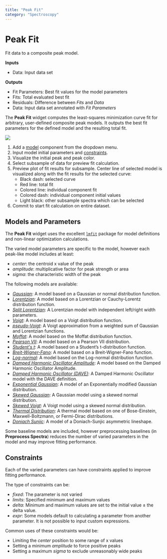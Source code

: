 ```yaml
---
title: "Peak Fit"
category: "Spectroscopy"
---
```

Peak Fit
========

Fit data to a composite peak model.

**Inputs**

 - Data: Input data set

**Outputs**

 - Fit Parameters: Best fit values for the model parameters
 - Fits: Total evaluated best fit
 - Residuals: Difference between *Fits* and *Data*
 - Data: Input data set annotated with *Fit Parameters*

The **Peak Fit** widget computes the least-squares minimization curve fit for arbitrary, 
user-defined composite peak models. It outputs the best fit parameters for the defined model and the
resulting total fit.

![](../images/Peak-Fit-stamped.png)

1. Add a [model](../#models-and-parameters) component from the dropdown menu.
2. Input model initial parameters and [constraints](../#constraints).
3. Visualize the initial peak and peak color.
4. Select subsample of data for preview fit calculation.
5. Preview plot of fit results for subsample. Center line of selected model is visualized along with
the fit results for the selected curve:
   - Black dash: selected curve
   - Red line: total fit
   - Colored line: individual component fit
   - Colored dash: individual component initial values
   - Light black: other subsample spectra which can be selected
6. Commit to start fit calculation on entire dataset.

Models and Parameters
---------------------

The **Peak Fit** widget uses the excellent [`lmfit`](https://lmfit.github.io/lmfit-py/index.html) package
for model definitions and non-linear optimization calculations.

The varied model parameters are specific to the model, however each peak-like model includes at least:

 - *center*: the centroid x value of the peak
 - *amplitude*: multiplicative factor for peak strength or area
 - *sigma*: the characteristic width of the peak

The following models are available:

 - [*Gaussian*](https://lmfit.github.io/lmfit-py/builtin_models.html#lmfit.models.GaussianModel): 
   A model based on a Gaussian or normal distribution function.
 - [*Lorentzian*](https://lmfit.github.io/lmfit-py/builtin_models.html#lmfit.models.LorentzianModel): 
   A model based on a Lorentzian or Cauchy-Lorentz distribution function.
 - [*Split Lorentzian*](https://lmfit.github.io/lmfit-py/builtin_models.html#lmfit.models.SplitLorentzianModel): 
   A Lorentzian model with independent left/right width parameters.
 - [*Voigt*](https://lmfit.github.io/lmfit-py/builtin_models.html#lmfit.models.VoigtModel): 
   A model based on a Voigt distribution function.
 - [*pseudo-Voigt*](https://lmfit.github.io/lmfit-py/builtin_models.html#lmfit.models.PseudoVoigtModel): 
   A Voigt approximation from a weighted sum of Gaussian and Lorentzian functions.
 - [*Moffat*](https://lmfit.github.io/lmfit-py/builtin_models.html#lmfit.models.MoffatModel): 
   A model based on the Moffat distribution function.
 - [*Pearson VII*](https://lmfit.github.io/lmfit-py/builtin_models.html#lmfit.models.Pearson7Model): 
   A model based on a Pearson VII distribution.
 - [*Student's t*](https://lmfit.github.io/lmfit-py/builtin_models.html#lmfit.models.StudentsTModel): 
   A model based on a Student’s t-distribution function.
 - [*Breit-Wigner-Fano*](https://lmfit.github.io/lmfit-py/builtin_models.html#lmfit.models.BreitWignerModel): 
   A model based on a Breit-Wigner-Fano function.
 - [*Log-normal*](https://lmfit.github.io/lmfit-py/builtin_models.html#lmfit.models.LognormalModel): 
   A model based on the Log-normal distribution function.
 - [*Damped Harmonic Oscillator Amplitude*](https://lmfit.github.io/lmfit-py/builtin_models.html#lmfit.models.DampedOscillatorModel): 
   A model based on the Damped Harmonic Oscillator Amplitude.
 - [*Damped Harmonic Oscillator (DAVE)*](https://lmfit.github.io/lmfit-py/builtin_models.html#lmfit.models.DampedHarmonicOscillatorModel):
   A Damped Harmonic Oscillator model with the DAVE definition.
 - [*Exponential Gaussian*](https://lmfit.github.io/lmfit-py/builtin_models.html#lmfit.models.ExponentialGaussianModel):
   A model of an Exponentially modified Gaussian distribution.
 - [*Skewed Gaussian*](https://lmfit.github.io/lmfit-py/builtin_models.html#lmfit.models.SkewedGaussianModel): 
   A Gaussian model using a skewed normal distribution.
 - [*Skewed Voigt*](https://lmfit.github.io/lmfit-py/builtin_models.html#lmfit.models.SkewedVoigtModel): 
   A Voigt model using a skewed normal distribution.
 - [*Thermal Distribution*](https://lmfit.github.io/lmfit-py/builtin_models.html#lmfit.models.ThermalDistributionModel):
   A thermal model based on one of Bose-Einstein, Maxwell-Boltzmann, or Fermi-Dirac distributions.
 - [*Doniach Sunjic*](https://lmfit.github.io/lmfit-py/builtin_models.html#lmfit.models.DoniachModel): 
   A model of a Doniach-Sunjic asymmetric lineshape.

Some baseline models are included, however preprocessing baselines (in **Preprocess Spectra**)
reduces the number of varied parameters in the model and may improve fitting performance.

Constraints
-----------

Each of the varied parameters can have constraints applied to improve fitting performance.

The type of constraints can be:

 - *fixed*: The parameter is not varied
 - *limits*: Specified minimum and maximum values
 - *delta*: Minimum and maximum values are set to the initial value ± the delta value.
 - *expr*: Some models default to calculating a parameter from another parameter. It is not possible
   to input custom expressions.
   
Common uses of these constraints would be:

 - Limiting the *center* position to some range of x values
 - Setting a minimum *amplitude* to force positive peaks
 - Setting a maximum *sigma* to exclude unreasonably wide peaks
